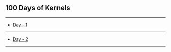 ## 100 Days of Kernels

---

* [Day - 1](https://github.com/SwekeR-463/100kernels/blob/master/day01/notes.md)

---

* [Day - 2](https://github.com/SwekeR-463/100kernels/blob/master/day02/notes.md)

---

